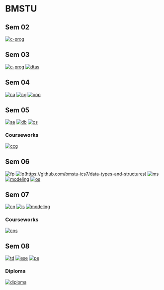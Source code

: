 # BMSTU

## Sem 02

[![c-prog](https://github-readme-stats.vercel.app/api/pin/?username=bmstu-ics7&repo=c-programming&hide_border=false&title_color=fff&icon_color=79ff97&text_color=9f9f9f&bg_color=151515)](https://github.com/bmstu-ics7/c-programming)

## Sem 03

[![c-prog](https://github-readme-stats.vercel.app/api/pin/?username=bmstu-ics7&repo=c-programming&hide_border=false&title_color=fff&icon_color=79ff97&text_color=9f9f9f&bg_color=151515)](https://github.com/bmstu-ics7/c-programming)
[![dtas](https://github-readme-stats.vercel.app/api/pin/?username=bmstu-ics7&repo=data-types-and-structures&hide_border=false&title_color=fff&icon_color=79ff97&text_color=9f9f9f&bg_color=151515)](https://github.com/bmstu-ics7/data-types-and-structures)

## Sem 04

[![ca](https://github-readme-stats.vercel.app/api/pin/?username=bmstu-ics7&repo=computational-algorithms&hide_border=false&title_color=fff&icon_color=79ff97&text_color=9f9f9f&bg_color=151515)](https://github.com/bmstu-ics7/computational-algorithms)
[![cg](https://github-readme-stats.vercel.app/api/pin/?username=bmstu-ics7&repo=computer-graphics&hide_border=false&title_color=fff&icon_color=79ff97&text_color=9f9f9f&bg_color=151515)](https://github.com/bmstu-ics7/computer-graphics)
[![oop](https://github-readme-stats.vercel.app/api/pin/?username=bmstu-ics7&repo=object-oriented-programming&hide_border=false&title_color=fff&icon_color=79ff97&text_color=9f9f9f&bg_color=151515)](https://github.com/bmstu-ics7/object-oriented-programming)

## Sem 05

[![aa](https://github-readme-stats.vercel.app/api/pin/?username=bmstu-ics7&repo=analysis-of-algorithms&hide_border=false&title_color=fff&icon_color=79ff97&text_color=9f9f9f&bg_color=151515)](https://github.com/bmstu-ics7/analysis-of-algorithms)
[![db](https://github-readme-stats.vercel.app/api/pin/?username=bmstu-ics7&repo=data-bases&hide_border=false&title_color=fff&icon_color=79ff97&text_color=9f9f9f&bg_color=151515)](https://github.com/bmstu-ics7/data-bases)
[![os](https://github-readme-stats.vercel.app/api/pin/?username=bmstu-ics7&repo=operating-systems&hide_border=false&title_color=fff&icon_color=79ff97&text_color=9f9f9f&bg_color=151515)](https://github.com/bmstu-ics7/operating-systems)

### Courseworks

[![ccg](https://github-readme-stats.vercel.app/api/pin/?username=bmstu-ics7&repo=coursework-computer-graphics&hide_border=false&title_color=fff&icon_color=79ff97&text_color=9f9f9f&bg_color=151515)](https://github.com/bmstu-ics7/coursework-computer-graphics)

## Sem 06

[![fp](https://github-readme-stats.vercel.app/api/pin/?username=bmstu-ics7&repo=functional-programming&hide_border=false&title_color=fff&icon_color=79ff97&text_color=9f9f9f&bg_color=151515)](https://github.com/bmstu-ics7/functional-programming)
[![lp](https://github-readme-stats.vercel.app/api/pin/?username=bmstu-ics7&repo=logical-programming&hide_border=false&title_color=fff&icon_color=79ff97&text_color=9f9f9f&bg_color=151515)](https://github.com/bmstu-ics7/logical-programming)(https://github.com/bmstu-ics7/data-types-and-structures)
[![ms](https://github-readme-stats.vercel.app/api/pin/?username=bmstu-ics7&repo=mathematical-statistics&hide_border=false&title_color=fff&icon_color=79ff97&text_color=9f9f9f&bg_color=151515)](https://github.com/bmstu-ics7/mathematical-statistics)
[![modeling](https://github-readme-stats.vercel.app/api/pin/?username=bmstu-ics7&repo=modeling&hide_border=false&title_color=fff&icon_color=79ff97&text_color=9f9f9f&bg_color=151515)](https://github.com/bmstu-ics7/modeling)
[![os](https://github-readme-stats.vercel.app/api/pin/?username=bmstu-ics7&repo=operating-systems&hide_border=false&title_color=fff&icon_color=79ff97&text_color=9f9f9f&bg_color=151515)](https://github.com/bmstu-ics7/data-types-and-structures)

## Sem 07

[![cn](https://github-readme-stats.vercel.app/api/pin/?username=bmstu-ics7&repo=computer-network&hide_border=false&title_color=fff&icon_color=79ff97&text_color=9f9f9f&bg_color=151515)](https://github.com/bmstu-ics7/computer-network)
[![is](https://github-readme-stats.vercel.app/api/pin/?username=bmstu-ics7&repo=information-security&hide_border=false&title_color=fff&icon_color=79ff97&text_color=9f9f9f&bg_color=151515)](https://github.com/bmstu-ics7/information-security)
[![modeling](https://github-readme-stats.vercel.app/api/pin/?username=bmstu-ics7&repo=modeling&hide_border=false&title_color=fff&icon_color=79ff97&text_color=9f9f9f&bg_color=151515)](https://github.com/bmstu-ics7/modeling)

### Courseworks

[![cos](https://github-readme-stats.vercel.app/api/pin/?username=bmstu-ics7&repo=coursework-operating-systems&hide_border=false&title_color=fff&icon_color=79ff97&text_color=9f9f9f&bg_color=151515)](https://github.com/bmstu-ics7/coursework-operating-systems)

## Sem 08

[![td](https://github-readme-stats.vercel.app/api/pin/?username=Willsem&repo=isis-notes&hide_border=false&title_color=fff&icon_color=79ff97&text_color=9f9f9f&bg_color=151515)](https://github.com/Willsem/isis-notes)
[![ese](https://github-readme-stats.vercel.app/api/pin/?username=bmstu-ics7&repo=economics-of-software-engineering&hide_border=false&title_color=fff&icon_color=79ff97&text_color=9f9f9f&bg_color=151515)](https://github.com/bmstu-ics7/economics-of-software-engineering)
[![pe](https://github-readme-stats.vercel.app/api/pin/?username=bmstu-ics7&repo=planning-of-experiment&hide_border=false&title_color=fff&icon_color=79ff97&text_color=9f9f9f&bg_color=151515)](https://github.com/bmstu-ics7/planning-of-experiment)

### Diploma

[![diploma](https://github-readme-stats.vercel.app/api/pin/?username=Willsem&repo=compare-trajectories&hide_border=false&title_color=fff&icon_color=79ff97&text_color=9f9f9f&bg_color=151515)](https://github.com/Willsem/compare-trajectories)
